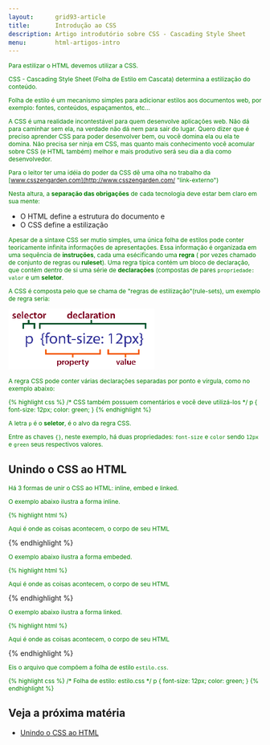 ```yaml
---
layout:      grid93-article
title:       Introdução ao CSS
description: Artigo introdutório sobre CSS - Cascading Style Sheet
menu:        html-artigos-intro
---
```


Para estilizar o HTML devemos utilizar a CSS.

CSS - Cascading Style Sheet (Folha de Estilo em Cascata) determina a estilização do conteúdo.

Folha de estilo é um mecanismo simples para adicionar estilos aos documentos web, por exemplo: fontes, 
conteúdos, espaçamentos, etc...

A CSS é uma realidade incontestável para quem desenvolve aplicações web. Não dá para caminhar sem ela, na verdade não dá
nem para sair do lugar. Quero dizer que é preciso aprender CSS para poder desenvolver bem, ou você domina ela ou ela te domina.
Não precisa ser ninja em CSS, mas quanto mais conhecimento você acomular sobre CSS (e HTML também) melhor e mais produtivo
será seu dia a dia como desenvolvedor.

Para o leitor ter uma idéia do poder da CSS dê uma olha no trabalho da [www.csszengarden.com](http://www.csszengarden.com/ "link-externo")

Nesta altura, a __separação das obrigações__ de cada tecnologia deve estar bem claro em sua mente:

- O HTML define a estrutura do documento e
- O CSS define a estilização

Apesar de a sintaxe CSS ser mutio simples, uma única folha de estilos pode conter teoricamente infinita informações de
apresentações. Essa informação é organizada em uma sequência de __instruções__, cada uma esécificando uma __regra__ (
por vezes chamado de conjunto de regras ou __ruleset__). Uma regra típica contém um bloco de declaração, que contém dentro
de si uma série de __declarações__ (compostas de pares `propriedade: valor` e um __seletor__.

A CSS é composta pelo que se chama de "regras de estilização"(rule-sets), um exemplo de regra seria: 

![Figura ilustrando uma rouler set](css-syntax01.png "Figura ilustrando uma rouler set")

A regra CSS pode conter várias declarações separadas por ponto e vírgula, como no exemplo abaixo:

{% highlight css %}
/* CSS também possuem comentários e você deve utilizá-los */
p {
    font-size: 12px;
    color: green;
}
{% endhighlight %}

A letra `p` é o __seletor__, é o alvo da regra CSS.

Entre as chaves `{}`, neste exemplo, há duas propriedades: `font-size` e `color` sendo `12px` e `green` seus respectivos valores.


Unindo o CSS ao HTML
---

Há 3 formas de unir o CSS ao HTML: inline, embed e linked.

O exemplo abaixo ilustra a forma inline.

{% highlight html %}
<!DOCTYPE html>
<html lang="pt-br">
    <head>
        <title>Seu primeiro HTML</title>
        <meta charset="utf-8">
    </head>
    <body>
        <p style="font-size: 12px; color: green;">Aqui é onde as coisas acontecem, o corpo de seu HTML</p>
    </body>
</html>{% endhighlight %}

O exemplo abaixo ilustra a forma embeded.

{% highlight html %}
<!DOCTYPE html>
<html lang="pt-br">
    <head>
        <title>Seu primeiro HTML</title>
        <meta charset="utf-8">
        <style type="text/css" media="all">
        p {
            font-size: 12px;
            color: green;
        }
        </style>
    </head>
    <body>
        <p>Aqui é onde as coisas acontecem, o corpo de seu HTML</p>
    </body>
</html>{% endhighlight %}

O exemplo abaixo ilustra a forma linked.

{% highlight html %}
<!DOCTYPE html>
<html lang="pt-br">
    <head>
        <title>Seu primeiro HTML</title>
        <meta charset="utf-8">
        <link rel="stylesheet" type="text/css" href="estilos.css" media="all" />
    </head>
    <body>
        <p>Aqui é onde as coisas acontecem, o corpo de seu HTML</p>
    </body>
</html>
{% endhighlight %}

Eis o arquivo que compõem a folha de estilo `estilo.css`.

{% highlight css %}
/* Folha de estilo: estilo.css */
p {
    font-size: 12px;
    color: green;
}
{% endhighlight %}


Veja a próxima matéria
---

- [Unindo o CSS ao HTML](/html-css/unindo-css-html/)